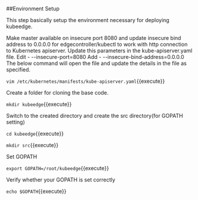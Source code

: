 ##Environment Setup

This step basically setup the environment necessary for deploying kubeedge.

Make master available on insecure port 8080 and update insecure bind address to 
0.0.0.0 for edgecontroller/kubectl to work with http connection to Kubernetes apiserver. 
Update this parameters in the kube-apiserver.yaml file.
Edit - --insecure-port=8080
Add - --insecure-bind-address=0.0.0.0
The below command will open the file and update the details in the file as specified.

`vim /etc/kubernetes/manifests/kube-apiserver.yaml`{{execute}}

Create a folder for cloning the base code.

`mkdir kubeedge`{{execute}}

Switch to the created directory and create the src directory(for GOPATH setting)

`cd kubeedge`{{execute}}

`mkdir src`{{execute}}

Set GOPATH

`export GOPATH=/root/kubeedge`{{execute}}

Verify whether your GOPATH is set correctly

`echo $GOPATH`{{execute}}




